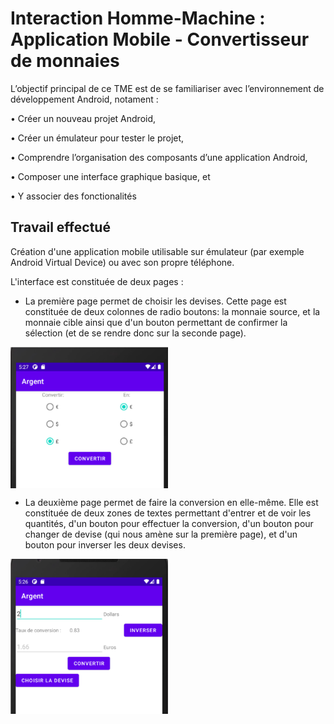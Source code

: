 # Interaction Homme-Machine : Application Mobile - Convertisseur de monnaies

L’objectif principal de ce TME est de se familiariser avec l’environnement de développement Android, notament :

• Créer un nouveau projet Android,

• Créer un émulateur pour tester le projet,

• Comprendre l’organisation des composants d’une application Android,

• Composer une interface graphique basique, et

• Y associer des fonctionalités

## Travail effectué
Création d'une application mobile utilisable sur émulateur (par exemple Android Virtual Device) ou avec son propre téléphone. 

L'interface est constituée de deux pages :

- La première page permet de choisir les devises. Cette page est constituée de deux colonnes de radio boutons: la monnaie source, et la monnaie cible ainsi que d'un bouton permettant de confirmer la sélection (et de se rendre donc sur la seconde page).
<img src="Images/Demo_Page1.PNG" width="50%"  align="middle">

- La deuxième page permet de faire la conversion en elle-même. Elle est constituée de deux zones de textes permettant d'entrer et de voir les quantités, d'un bouton pour effectuer la conversion, d'un bouton pour changer de devise (qui nous amène sur la première page), et d'un bouton pour inverser les deux devises.
<img src="Images/Demo_Page2.PNG" width="50%"  align="middle">
